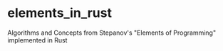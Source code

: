 # elements_in_rust
Algorithms and Concepts from Stepanov's "Elements of Programming" implemented in Rust
